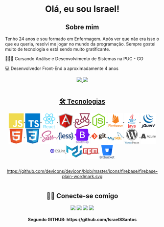 <link rel="stylesheet" href="https://cdn.jsdelivr.net/gh/devicons/devicon@v2.15.1/devicon.min.css">


<h1 align="center">Olá, eu sou Israel!</h1>

<div>
  <h2 align="center">Sobre mim </h2>
  <p> Tenho 24 anos e sou formado em Enfermagem. Após ver que não era isso o que eu queria, resolvi me jogar no mundo da programação. Sempre gostei muito de tecnologia e está sendo muito gratificante. </p>
  <p> 👩🏻‍🎓 Cursando Análise e Desenvolvimento de Sistemas na PUC - GO </p>
  <p> 💻 Desenvolvedor Front-End a aproximadamente 4 anos</p>
</div>

<div align="center">
  <a href="https://github.com/IsraelSDev">
 <img height="160em" src="https://github-readme-stats.vercel.app/api?username=IsraelSDev&show_icons=true&theme=react&include_all_commits=true&count_private=true"/>
  <img height="160em" src="https://github-readme-stats.vercel.app/api/top-langs/?username=IsraelSDev&layout=compact&langs_count=7&theme=react"/>
</div> <br>

<div align="center" style="display: inline-block">
  <div><h2>🛠 Tecnologias</h2></div>
  <div styles="display: flex">
  <img align="center" alt="JS" height="50" width="50" styles="margin: 10px" src="https://raw.githubusercontent.com/devicons/devicon/master/icons/javascript/javascript-plain.svg">
    
   <img align="center" alt="TYPESCRIPT" height="50" width="50" styles="margin: 10px" src="https://github.com/devicons/devicon/blob/master/icons/typescript/typescript-original.svg">
   <img align="center" alt="REACT" height="50" width="50" styles="margin: 10px" src="https://github.com/devicons/devicon/blob/master/icons/react/react-original-wordmark.svg">
   <img align="center" alt="ANGULAR" height="50" width="50" styles="margin: 10px" src="https://github.com/devicons/devicon/blob/master/icons/angularjs/angularjs-original.svg">
   <img align="center" alt="JEST" height="50" width="50" styles="margin: 10px" src="https://github.com/devicons/devicon/blob/master/icons/jest/jest-plain.svg">
   <i class="devicon-nextjs-plain-wordmark"></i>
   <img align="center" alt="NODEJS" height="50" width="50" styles="margin: 10px" src="https://github.com/devicons/devicon/blob/master/icons/nodejs/nodejs-plain.svg">
   <img align="center" alt="FIREBASE" height="50" width="50" styles="margin: 10px" src="https://github.com/devicons/devicon/blob/master/icons/firebase/firebase-plain-wordmark.svg">
   <img align="center" alt="JAVA" height="50" width="50" styles="margin: 10px" src="https://github.com/devicons/devicon/blob/master/icons/java/java-original-wordmark.svg"> 
   <img align="center" alt="JQUERY" height="50" width="50" styles="margin: 10px" src="https://github.com/devicons/devicon/blob/master/icons/jquery/jquery-original-wordmark.svg"> 
    
   <img align="center" alt="HTML" height="50" width="50" styles="margin: 10px" src="https://raw.githubusercontent.com/devicons/devicon/master/icons/html5/html5-original.svg">
   <img align="center" alt="CSS" height="50" width="50" styles="margin: 10px" src="https://raw.githubusercontent.com/devicons/devicon/master/icons/css3/css3-original.svg"> 
   <img align="center" alt="SASS" height="50" width="50" styles="margin: 10px" src="https://github.com/devicons/devicon/blob/master/icons/sass/sass-original.svg">
   <img align="center" alt="LESS" height="50" width="50" styles="margin: 10px" src="https://github.com/devicons/devicon/blob/master/icons/less/less-plain-wordmark.svg">
   <img align="center" alt="BOOTSTRAP" height="50" width="50" styles="margin: 10px" src="https://github.com/devicons/devicon/blob/master/icons/bootstrap/bootstrap-original-wordmark.svg">
    
   <img align="center" alt="GIT" height="50" width="50" styles="margin: 10px" src="https://github.com/devicons/devicon/blob/master/icons/git/git-original-wordmark.svg">
   <img align="center" alt="MYSQL" height="50" width="50" styles="margin: 10px" src="https://github.com/devicons/devicon/blob/master/icons/mysql/mysql-original-wordmark.svg"> 
   <img align="center" alt="WORDPRESS" height="50" width="50" styles="margin: 10px" src="https://github.com/devicons/devicon/blob/master/icons/wordpress/wordpress-original.svg">
   <img align="center" alt="AZURE" height="50" width="50" styles="margin: 10px" src="https://github.com/devicons/devicon/blob/master/icons/azure/azure-plain-wordmark.svg">

 <img align="center" alt="ESLINT" height="50" width="50" styles="margin: 10px" src="https://github.com/devicons/devicon/blob/master/icons/eslint/eslint-original-wordmark.svg">
 <img align="center" alt="MATERIALUI" height="50" width="50" styles="margin: 10px" src="https://github.com/devicons/devicon/blob/master/icons/materialui/materialui-original.svg">
 <img align="center" alt="NPM" height="50" width="50" styles="margin: 10px" src="https://github.com/devicons/devicon/blob/master/icons/npm/npm-original-wordmark.svg">
 <img align="center" alt="BITBUCKET" height="50" width="50" styles="margin: 10px" src="https://github.com/devicons/devicon/blob/master/icons/bitbucket/bitbucket-original-wordmark.svg">

  </div>
  </br>

https://github.com/devicons/devicon/blob/master/icons/firebase/firebase-plain-wordmark.svg

</div> <br>
  
  
<div align="center"> 
  <h2>🤝🏻 Conecte-se comigo</h2>
  <a href="https://www.linkedin.com/in/israel-soares-0769191b2/" target="_Blank"> <img src="https://img.shields.io/badge/-LinkedIn-%230077B5?style=for-the-badge&logo=linkedin&logoColor=white" target="_Blank"></a> 
  <a href="https://wa.me/5562993645927" target="_Blank">  <img src="https://img.shields.io/badge/WhatsApp-25D366?style=for-the-badge&logo=whatsapp&logoColor=white" target="_blank"></a>
  <a href = "mailto:israelsoares007@outlook.com"> <img src="https://img.shields.io/badge/-Gmail-%23333?style=for-the-badge&logo=gmail&logoColor=white" target="_blank"></a>
  <a href="https://instagram.com/israelssantos_/" target="_Blank"> <img src="https://img.shields.io/badge/-Instagram-%23E4405F?style=for-the-badge&logo=instagram&logoColor=white" target="_Blank"></a>
</div>
  
  <div align="center"> 
      <h4>Segundo GITHUB: https://github.com/IsraelSSantos </h4>
  </div>
